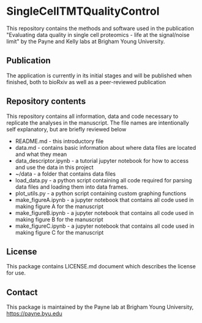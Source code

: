 # SingleCellTMTQualityControl

This repository contains the methods and software used in the publication "Evaluating data quality in single cell proteomics - life at the signal/noise limit" by the Payne and Kelly labs at Brigham Young University.

## Publication
The application is currently in its initial stages and will be published when finished, both to bioRxiv as well as a peer-reviewed publication

## Repository contents
This repository contains all information, data and code necessary to replicate the analyses in the manuscript. The file names are intentionally self explanatory, but are briefly reviewed below

* README.md - this introductory file
* data.md - contains basic information about where data files are located and what they mean
* data_descriptor.ipynb -  a tutorial jupyter notebook for how to access and use the data in this project
* ~/data - a folder that contains data files
* load_data.py - a python script containing all code required for parsing data files and loading them into data frames.
* plot_utils.py - a python script containing custom graphing functions
* make_figureA.ipynb - a jupyter notebook that contains all code used in making figure A for the manuscript
* make_figureB.ipynb - a jupyter notebook that contains all code used in making figure B for the manuscript
* make_figureC.ipynb - a jupyter notebook that contains all code used in making figure C for the manuscript

## License
This package contains LICENSE.md document which describes the license for use. 

## Contact
This package is maintained by the Payne lab at Brigham Young University, https://payne.byu.edu

